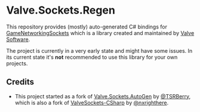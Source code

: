 # Valve.Sockets.Regen

This repository provides (mostly) auto-generated C# bindings for [GameNetworkingSockets](https://github.com/ValveSoftware/GameNetworkingSockets) which is a library created and maintained by [Valve Software](https://www.valvesoftware.com).

The project is currently in a very early state and might have some issues.
In its current state it's **not** recommended to use this library for your own projects.

## Credits

- This project started as a fork of [Valve.Sockets.AutoGen](https://github.com/TSRBerry/Valve.Sockets.AutoGen) by [@TSRBerry](https://github.com/TSRBerry),\
  which is also a fork of [ValveSockets-CSharp](https://github.com/nxrighthere/ValveSockets-CSharp) by [@nxrighthere](https://github.com/nxrighthere).
